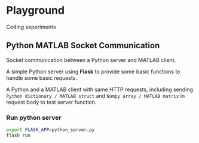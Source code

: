 # Playground

Coding experiments

## Python MATLAB Socket Communication

Socket communication between a Python server and MATLAB client.

A simple Python server using **Flask** to provide some basic functions to handle some basic requests.

A Python and a MATLAB client with same HTTP requests, including sending `Python dictionary / MATLAB struct` and `Numpy array / MATLAB matrix` in request body to test server function.

### Run python server

```bash
export FLASK_APP=python_server.py
flash run
```
